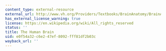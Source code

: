 ```yaml
---
content_type: external-resource
external_url: http://www.vh.org/Providers/Textbooks/BrainAnatomy/BrainAnatomy.html
has_external_license_warning: true
license: https://en.wikipedia.org/wiki/All_rights_reserved
status: ''
title: The Human Brain
uid: e0f54a32-c6e2-47ef-8092-fff81df2b03c
wayback_url: ''
---
```

